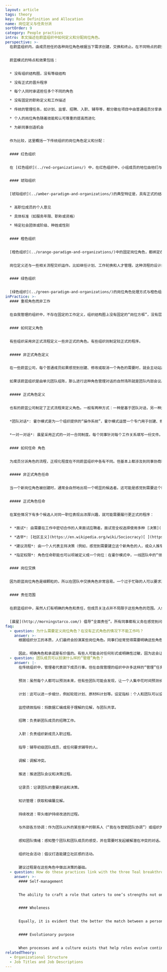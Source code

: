 ```yaml
---
layout: article
tags: theory
key: Role Definition and Allocation
name: 岗位定义与任务分派
sortOrder: 9
category: People practices
intro: 本文描述在蔚蓝组织中如何定义和分配岗位角色。
perspective: >-
  在蔚蓝组织内，由成员担任的各种岗位角色根据当下需求创建，交换和终止。在不同特点的蔚蓝组织中，运用方法各有不同:有些用精确文档描述，有些则只是采用非正式的记录。


  蔚蓝模式的特点和效果包括：


  * 没有组织结构图，没有等级结构

  * 没有正式的晋升程序

  * 每个人同时承诺担任多个不同的角色

  * 没有固定的职称定义和工作描述

  * 传统的管理任务，如计划、监督、招聘、入职、辅导等，都分散在项目中由普通组员分享承担。

  * 个人的岗位角色随着技能和认可尊重的提高而进化

  * 为新同事创造机会


  作为比较，这里概括一下传统组织的岗位角色定义和分配：


  #### 红色组织


  在 [红色组织](../red-organizations/) 中，在红色组织中，小组成员的地位由他们与领导者的距离来呈现。角色分配由酋长（或他的亲密盟友）决定。如果不符合领导的意愿，很可能会失去地位。靠忠诚和成功赢得更多的权力。与领导人的家族裙带关系也可能决定成员的地位。


  #### 琥珀组织


  [琥珀组织](../amber-paradigm-and-organizations/)的典型特征是，具有正式的结构图、等级和头衔。角色和晋升都基于正式流程。通过下列角度来体现特权：


  * 高职位成员的个人意见

  * 具体标准（如服务年限、职称或资格）

  * 特定社会团体或阶级、种姓或性别


  #### 橙色组织


  [橙色组织](../orange-paradigm-and-organizations/)中的固定岗位角色，都绑定在组织结构图的各个方框中，并记录在“职务描述”里。多数岗位角色的功能，都部分或全部集中于“管理”层之下。因此，角色与资历、头衔和晋升挂钩。


  岗位定义还与一些相关流程交织运作。比如继任计划、工作轮换和人才管理。这种流程的设计目的是，培养能担任未来管理岗位的“高潜力”成员。


  #### 绿色组织


  [绿色组织](../green-paradigm-and-organizations/)的岗位角色处理方式与橙色组织基本相似。但不同点是，通过鼓励管理者充当仆人领导，来缓和对“管理”的重视。在一些公司，下属可以自己推选部门经理。
inPractice: >-
  #### 重视角色而非工作


  在自我管理的组织中，不存在固定的工作定义，组织结构图上没有固定的“岗位方框”，没有层级管理，因此成员也无需通过天梯正式晋升到某个阶层的“方框”中。相反，每个同事担任多个他/她自愿同意并承诺要履行的角色。传统的经理任务（预测、计划、监控、招聘、入职、辅导等）通常分散在团队的各个成员中。成员经验增长后，会逐步承担起更大的责任岗位，并将较简单的工作交给新员工或更初级的同事。


  #### 如何定义角色


  有些组织采用非正式流程定义一些非正式的角色。有些组织则制定较正式的程序。


  ##### 非正式角色定义


  在一些蔚蓝公司，每个普通成员如果感觉到创建、修改或取消一个角色的需要时，就会主动站出来，通过建议流程与相关人员协商，并做出决定。


  如果该蔚蓝组织是由单元团队组陈，那么进行这种角色管理对话的自然场所就是团队内部会议。如果有角色延伸到团队之外，发起人可以召集跨团队会议，进行数次一对一的沟通，或者在组织内部社交网络上分享建议。


  ##### 正式角色定义


  也有的蔚蓝公司制定了正式流程来定义角色。一般有两种方式：一种是基于团队对话，另一种是一对一交流：


  *团队对话*: 霍尔模式是为一个组织提供的“操作系统”，霍尔模式运营一个专门用于创建、修改和停止角色的“治理会议”。通常每月举行一次。每个成员的声音都保证被听到，没有单个人能主宰决策。使用霍尔模式的组织发现，每个月都会有一个团队调整、澄清、创建或放弃角色。（注：一个人有多重角色。）


  *一对一对话*: 晨星采用正式的一对一合同制度。每个同事针对每个工作关系填写一份文件。因为晨星公司运行的是一个高效的不间断过程（每个阶段都依赖于其前后工程），所以需要精度。为了参加同事会议而停止生产线会降低工作效率。描述这些相互承诺的文件叫做同事共识书。全部内容汇总后，就囊括了组织内全部的角色和承诺的详细描述。这些其实就是成员通过跟与自己最密切合作的几位或前后两位同事谈判而商定的“合同”。合同都经过一对一的缜密精化和直接商定。因为微小的改进可能会产生显著的影响，所以需要定义大颗粒角色并密切跟踪指标。


  #### 如何任命 角色


  为成员分派角色的流程，正规化程度在不同蔚蓝组织中各有不同。但基本上都涉及到同事协商和协议。责任更大、范围更广的职位（通常会得到更高的报酬）往往会被分配给那些，已经有良好声誉的同事，比如有能力、乐于助人和值得信赖


  ##### 非正式角色任命


  当一个新岗位角色被创建时，通常会自然地出现一个明显的候选者。这可能是感觉到需要这个新角色而倡议建立的人，也可能是团队内的一个，让每个人都感到应该担任这个新角色的当然人选。通常很少需要讨论。团队会议上，只需要一个简单的提问（“谁愿意担任这个角色？”或者“我觉得凯瑟琳会是扮演这个角色的当然人选，你怎么看？”）。


  ##### 正式角色任命


  在某些情况下有多个候选人对同一职位表现出浓厚兴趣，就可能需要履行更正式的程序：


  * *面试*: 由需要在工作中密切合作的人来面试应聘者。面试官全权选择使用多种 [决策](../decision-making/) 机制之一来决定胜出的候选人，例如共识、多数票或建议过程。

  * *选举*: [社区主义](https://en.wikipedia.org/wiki/Sociocracy)[ ](https://en.wikipedia.org/wiki/Sociocracy)和 [](http://www.holacracy.org/)[霍尔模式](https://www.holacracy.org/)在决定某些角色时，会使用基于自愿的选举过程。同事提名自己喜欢的候选人。然后，由支持人协助小组做出自主决定。

  * *建议流程*: 由一个人代表主持决策（例如，感觉到需要建立这个新角色的人，或众人推举一个可信任的人，领导此角色任命过程）。在做出决定之前，需要走建议流程，就谁最适合担任新角色，征求成员建议。

  * *指定权限*: 角色任命职能也可以呗被定义成一个岗位：在霍尔模式中，一线团队中的“领导链接”就是个这样的角色。“领导链接”除了其他一些职能外，也具有角色任命权限。


  #### 岗位交换


  因为蔚蓝岗位角色是细颗粒的，所以在团队中交换角色非常容易。一个过于忙碌的人可以要求某人临时或永久的接任自己的某个兼任角色。想要获得新技能的人（为了学习）可以要求同事交换不同类型的角色。案例的霍尔万还专门安排了一个“角色市场”来促进这个过程。


  #### 责任范围


  在蔚蓝组织中，虽然人们有明确的角色和责任，但成员关注点并不局限于这些角色的范围。人们往往更关注整个组织的利益。通过[建议流程](../decision-making/) ，任何人都可以在感觉到问题时采取行动。因为没有老板，所以没有人能说，“那不关你的事。”


  [晨星](http://morningstarco.com/) 倡导“全面责任”。所有同事都有义务在感觉到问题时做些什么，即使那超出了他们的职责范围。这通常意味着与一位担任相关角色的同事共同讨论该课题或机遇。只是口头说“有人应该对这个问题做点什么”，却什么也不做，是不可接受的行为。
faq:
  - question: 为什么需要定义岗位角色？在没有正式角色的情况下不能工作吗？
    answer: >-
      根据组织分工的本质，人们最终会扮演某些岗位角色。同事们经常觉得需要明确这些角色，例如“我需要某方面的帮助：我需要和谁沟通？”，“我有一个想法来改变这个领域的一些东西：谁是能实现这一点的自然人？”，“我们同意做一些别人没完成的工作：谁是负责这个承诺的人？”。


      因此，明确角色和承诺是有价值的。有些人可能会对任何形式或明确性过敏，因为这会让他们想起传统的、静态的等级制度、职称和工作定义。但蔚蓝已经找到基于对等的流程（而不是自顶向下的流程），来流畅地创建、修改、交换和取消角色。
  - question: 团队成员可以扮演什么样的“管理”角色？
    answer: |-
      在传统组织中，管理者代表部下成员行事。但在自我管理的组织中许多这样的“管理”任务都消失了。那些仍然需要的管理职能也可以分发给团队成员。例如：


      预测：虽然每个人都可以预测未来，但有些团队可能会发现，让一个人集中花时间预测长期变化需求，也很有用。


      计划：这可以进一步细分，例如轮班计划、原材料计划等。设定指标：个人和团队可以设定目标来激励自己。也可以有个成员带头运用建议流程来设定指标。


      监控绩效指标：将数据汇编成易于理解的见解，与团队共享。


      招聘：负责新团队成员的招聘工作。


      入职：负责组织新成员入职过程。


      指导：辅导初级团队成员，或任何要求辅导的人。


      调解：调解冲突。


      推进：推进团队会议和决策过程。


      记录员：记录团队的重要对话和决策。


      知识管理：获取和编纂见解。


      持续改进：带头维护持续改进的过程。


      与外部各方协调：作为团队以外的某些客户的联系人（“我在与营销团队协调”）或组织外的联系人（“我在与医院协调，你在与药店沟通”）。


      感知团队情绪：感知整个团队和团队成员的感受，并在需要时发起缓解潜在冲突的对话。


      组织社会活动：倡议打造能建立社区感的活动。


      建议过程是在这些角色中做出决策的基础。
  - question: How do these practices link with the three Teal breakthroughs?
    answer: >-
      #### Self-management


      The ability to craft a role that caters to one’s strengths not only has the potential to strengthen the organization, it is a clear example of managing one’s self. There are no managers or bosses in Teal organizations that decide roles, Rather roles are self-determined with the consent of peers.


      #### Wholeness


      Equally, it is evident that the better the match between a person’s strengths/interests and their role, the more likely it is they can express themselves fully and freely via work.


      #### Evolutionary purpose


      When processes and a culture exists that help roles evolve continuously, it helps the organization adapt and support its evolving purpose.
relatedTheory:
  - Organizational Structure
  - Job Titles and Job Descriptions
---
```

